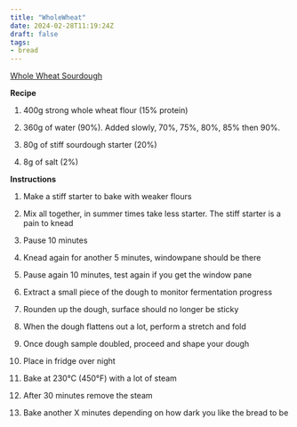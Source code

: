 ```yaml
---
title: "WholeWheat"
date: 2024-02-28T11:19:24Z
draft: false
tags:
- bread
---
```


[Whole Wheat Sourdough](https://www.reddit.com/r/Sourdough/comments/tk0fcq/100_whole_wheat_sourdough_bread/)

**Recipe**
1. 400g strong whole wheat flour (15% protein)

2. 360g of water (90%). Added slowly, 70%, 75%, 80%, 85% then 90%.

3. 80g of stiff sourdough starter (20%)

4. 8g of salt (2%)

**Instructions**
1. Make a stiff starter to bake with weaker flours

2. Mix all together, in summer times take less starter. The stiff starter is a pain to knead

3. Pause 10 minutes

4. Knead again for another 5 minutes, windowpane should be there

5. Pause again 10 minutes, test again if you get the window pane

6. Extract a small piece of the dough to monitor fermentation progress

7. Rounden up the dough, surface should no longer be sticky

8. When the dough flattens out a lot, perform a stretch and fold

9. Once dough sample doubled, proceed and shape your dough

10. Place in fridge over night

11. Bake at 230°C (450°F) with a lot of steam

12. After 30 minutes remove the steam

13. Bake another X minutes depending on how dark you like the bread to be